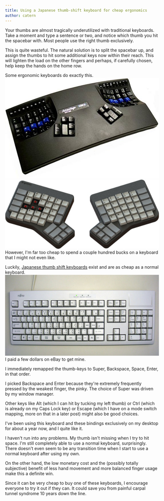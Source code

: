 ```yaml
---
title: Using a Japanese thumb-shift keyboard for cheap ergonomics
author: catern
---
```


Your thumbs are almost tragically underutilized with traditional keyboards.
Take a moment and type a sentence or two, and notice which thumb you hit the spacebar with.
Most people use the right thumb exclusively.

This is quite wasteful.
The natural solution is to split the spacebar up, and assign the thumbs to hit some additional keys now within their reach.
This will lighten the load on the other fingers and perhaps, if carefully chosen, help keep the hands on the home row.

Some ergonomic keyboards do exactly this.
![Kinesis Advantage](/images/kinesis.jpg)
![Ergodox](/images/ergodox.jpg)
However, I'm far too cheap to spend a couple hundred bucks on a keyboard that I might not even like.

Luckily, [Japanese thumb shift keyboards](http://en.wikipedia.org/wiki/Thumb-shift_keyboard)  exist and are as cheap as a normal keyboard.
![Japanese thumb shift keyboard](/images/thumb-shift.jpg)
I paid a few dollars on eBay to get mine.

I immediately remapped the thumb-keys to Super, Backspace, Space, Enter, in that order.

I picked Backspace and Enter because they're extremely frequently pressed by the weakest finger, the pinky. 
The choice of Super was driven by my window manager.

Other keys like Alt (which I can hit by tucking my left thumb)
or Ctrl (which is already on my Caps Lock key)
or Escape (which I have on a mode switch mapping, more on that in a later post) might also be good choices.

I've been using this keyboard and these bindings exclusively on my desktop for about a year now, and I quite like it.

I haven't run into any problems.
My thumb isn't missing when I try to hit space.
I'm still completely able to use a normal keyboard, surprisingly.
There doesn't even seem to be any transition time when I start to use a normal keyboard after using my own.

On the other hand, the low monetary cost and the (possibly totally subjective) benefit of less hand movement and more balanced finger usage make this a definite win.

Since it can be very cheap to buy one of these keyboards, I encourage everyone to try it out if they can.
It could save you from painful carpal tunnel syndrome 10 years down the line.
